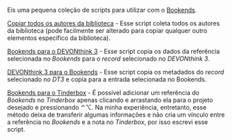 
Eis uma pequena coleção de scripts para utilizar com o [Bookends](Gestão%20das%20referências%20bibliográficas.md).

[Copiar todos os autores da biblioteca](https://www.dropbox.com/s/b2o3uk2xuahlyun/Gather%20all%20%28Authors%2C%20Titles%2C%20etc%29.scpt?dl=1) - Esse script coleta todos os autores da biblioteca (pode facilmente ser alterado para copiar qualquer outro elementos específico da biblioteca).

[Bookends para o  DEVONthink 3](https://www.dropbox.com/s/kmll9ureqorvgg3/Bookends%20to%20DT3.scpt?dl=1) - Esse script copia os dados da referência selecionada no *Bookends* para o *record* selecionado no *DEVONthink 3*.  

[DEVONthink 3 para o Bookends](https://www.dropbox.com/s/3rorjdqudne5kc4/DT3%20to%20Bookends.scpt?dl=1) - Esse script copia os metadados do *record* selecionado no *DT3* e copia para a entrada selecionada no Bookends.  

[Bookends para o Tinderbox](Movendo%20referências%20do%20Bookends%20para%20o%20Tinderbox.md) - É possível adicionar um referência do *Bookends* no *Tinderbox* apenas clicando e arrastando ela para o projeto desejado e pressionando ⌃⌥. Na minha experiência, entretanto, esse método deixa de transferir algumas informações e não cria um vínculo entre a referência no *Bookends* e a nota no *Tinderbox*, por isso escrevi esse script.